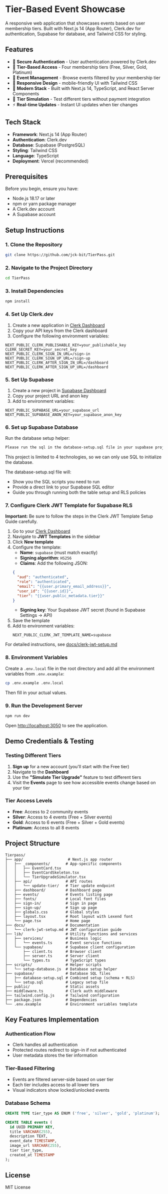 # Tier-Based Event Showcase

A responsive web application that showcases events based on user membership tiers. Built with Next.js 14 (App Router), Clerk.dev for authentication, Supabase for database, and Tailwind CSS for styling.

## Features

- 🔐 **Secure Authentication** - User authentication powered by Clerk.dev
- 🎫 **Tier-Based Access** - Four membership tiers (Free, Silver, Gold, Platinum)
- 📅 **Event Management** - Browse events filtered by your membership tier
- 📱 **Responsive Design** - mobile-friendly UI with Tailwind CSS
- 🚀 **Modern Stack** - Built with Next.js 14, TypeScript, and React Server Components
- 🔄 **Tier Simulation** - Test different tiers without payment integration
- ⚡ **Real-time Updates** - Instant UI updates when tier changes

## Tech Stack

- **Framework**: Next.js 14 (App Router)
- **Authentication**: Clerk.dev
- **Database**: Supabase (PostgreSQL)
- **Styling**: Tailwind CSS
- **Language**: TypeScript
- **Deployment**: Vercel (recommended)

## Prerequisites

Before you begin, ensure you have:

- Node.js 18.17 or later
- npm or yarn package manager
- A Clerk.dev account
- A Supabase account

## Setup Instructions

### 1. Clone the Repository

```bash
git clone https://github.com/jck-bit/TierPass.git
```

### 2. Navigate to the Project Directory

```bash
cd TierPass
```

### 3. Install Dependencies

```bash
npm install
```

### 4. Set Up Clerk.dev

1. Create a new application in [Clerk Dashboard](https://dashboard.clerk.dev/)
2. Copy your API keys from the Clerk dashboard
3. Configure the following environment variables:

```env
NEXT_PUBLIC_CLERK_PUBLISHABLE_KEY=your_publishable_key
CLERK_SECRET_KEY=your_secret_key
NEXT_PUBLIC_CLERK_SIGN_IN_URL=/sign-in
NEXT_PUBLIC_CLERK_SIGN_UP_URL=/sign-up
NEXT_PUBLIC_CLERK_AFTER_SIGN_IN_URL=/dashboard
NEXT_PUBLIC_CLERK_AFTER_SIGN_UP_URL=/dashboard
```

### 5. Set Up Supabase

1. Create a new project in [Supabase Dashboard](https://app.supabase.com/)
2. Copy your project URL and anon key
3. Add to environment variables:

```env
NEXT_PUBLIC_SUPABASE_URL=your_supabase_url
NEXT_PUBLIC_SUPABASE_ANON_KEY=your_supabase_anon_key
```

### 6. Set up Supabase Database
   
   Run the database setup helper:
   ```bash
   Please run the sql in the database-setup.sql file in your supabase project. 
   ```
   This project is limited to 4 technologies, so we can only use SQL to initialize the database.

   The database-setup.sql file will:
   - Show you the SQL scripts you need to run
   - Provide a direct link to your Supabase SQL editor
   - Guide you through running both the table setup and RLS policies

### 7. Configure Clerk JWT Template for Supabase RLS

**Important:** Be sure to follow the steps in the Clerk JWT Template Setup Guide carefully.

1. Go to your [Clerk Dashboard](https://dashboard.clerk.com)
2. Navigate to **JWT Templates** in the sidebar
3. Click **New template**
4. Configure the template:
   - **Name**: `supabase` (must match exactly)
   - **Signing algorithm**: `HS256`
   - **Claims**: Add the following JSON:
   ```json
   {
     "aud": "authenticated",
     "role": "authenticated",
     "email": "{{user.primary_email_address}}",
     "user_id": "{{user.id}}",
     "tier": "{{user.public_metadata.tier}}"
   }
   ```
   - **Signing key**: Your Supabase JWT secret (found in Supabase Settings → API)
5. Save the template
6. Add to environment variables:
   ```env
   NEXT_PUBLIC_CLERK_JWT_TEMPLATE_NAME=supabase
   ```

For detailed instructions, see [docs/clerk-jwt-setup.md](docs/clerk-jwt-setup.md)

### 8. Environment Variables

Create a `.env.local` file in the root directory and add all the environment variables from `.env.example`:

```bash
cp .env.example .env.local
```

Then fill in your actual values.

### 9. Run the Development Server

```bash
npm run dev

```

Open [http://localhost:3050](http://localhost:3050) to see the application.

## Demo Credentials & Testing

### Testing Different Tiers

1. **Sign up** for a new account (you'll start with the Free tier)
2. Navigate to the **Dashboard**
3. Use the **"Simulate Tier Upgrade"** feature to test different tiers
4. Visit the **Events** page to see how accessible events change based on your tier

### Tier Access Levels

- **Free**: Access to 2 community events
- **Silver**: Access to 4 events (Free + Silver events)
- **Gold**: Access to 6 events (Free + Silver + Gold events)
- **Platinum**: Access to all 8 events

## Project Structure

```
Tierpass/
├── app/                    # Next.js app router
│   ├── _components/       # App-specific components
│   │   ├── EventCard.tsx
│   │   ├── EventCardSkeleton.tsx
│   │   └── TierUpgradeSimulator.tsx
│   ├── api/               # API routes
│   │   └── update-tier/   # Tier update endpoint
│   ├── dashboard/         # Dashboard page
│   ├── events/            # Events listing page
│   ├── fonts/             # Local font files
│   ├── sign-in/           # Sign in page
│   ├── sign-up/           # Sign up page
│   ├── globals.css        # Global styles
│   ├── layout.tsx         # Root layout with Lexend font
│   └── page.tsx           # Home page
├── docs/                  # Documentation
│   └── clerk-jwt-setup.md # JWT configuration guide
├── lib/                   # Utility functions and services
│   ├── services/          # Business logic
│   │   └── events.ts      # Event service functions
│   └── supabase/          # Supabase client configuration
│       ├── client.ts      # Browser client
│       ├── server.ts      # Server client
│       └── types.ts       # TypeScript types
├── scripts/               # Helper scripts
│   └── setup-database.js  # Database setup helper
├── supabase/              # Database SQL files
│   ├── database-setup.sql # Combined setup (schema + RLS)
│   └── setup.sql          # Legacy setup file
├── public/                # Static assets
├── middleware.ts          # Clerk auth middleware
├── tailwind.config.js     # Tailwind configuration
├── package.json           # Dependencies
└── .env.example           # Environment variables template
```

## Key Features Implementation

### Authentication Flow
- Clerk handles all authentication
- Protected routes redirect to sign-in if not authenticated
- User metadata stores the tier information

### Tier-Based Filtering
- Events are filtered server-side based on user tier
- Each tier includes access to all lower tiers
- Visual indicators show locked/unlocked events

### Database Schema
```sql
CREATE TYPE tier_type AS ENUM ('free', 'silver', 'gold', 'platinum');

CREATE TABLE events (
  id UUID PRIMARY KEY,
  title VARCHAR(255),
  description TEXT,
  event_date TIMESTAMP,
  image_url VARCHAR(255),
  tier tier_type,
  created_at TIMESTAMP
);
```

## License
MIT License



